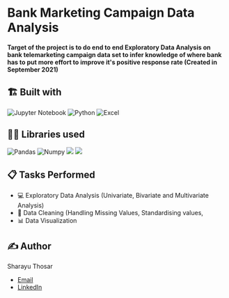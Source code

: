 # Bank Marketing Campaign Data Analysis

####  Target of the project is to do end to end Exploratory Data Analysis on bank telemarketing campaign data set to infer knowledge of where bank has to put more effort to improve it's positive response rate (Created in September 2021)

## 🏗️ Built with
![Jupyter Notebook](https://img.shields.io/badge/jupyter-%23FA0F00.svg?style=for-the-badge&logo=jupyter&logoColor=white)
![Python](https://img.shields.io/badge/python-3670A0?style=for-the-badge&logo=python&logoColor=ffdd54)
![Excel](https://img.shields.io/badge/Microsoft%20Excel-217346.svg?style=for-the-badge&logo=Microsoft-Excel&logoColor=white)

## 👩‍💻 Libraries used
![Pandas](https://img.shields.io/badge/Pandas-2C2D72?style=for-the-badge&logo=pandas&logoColor=white)
![Numpy](https://img.shields.io/badge/Numpy-777BB4?style=for-the-badge&logo=numpy&logoColor=white)
![](https://img.shields.io/badge/scikitlearn-F7931E.svg?style=for-the-badge&logo=scikit-learn&logoColor=white)
![](https://img.shields.io/badge/Matplotlib-2C2D72?style=for-the-badge&logo=matplotlib&logoColor=white)

## 📋 Tasks Performed
* 💻 Exploratory Data Analysis (Univariate, Bivariate and Multivariate Analysis)
* 🧹 Data Cleaning (Handling Missing Values, Standardising values, 
* 📊 Data Visualization

## ✍️ Author
Sharayu Thosar
* [Email](mailto:sharayu.thosar@gmail.com)
* <a href="https://www.linkedin.com/in/sharayu-thosar/">LinkedIn </a>
